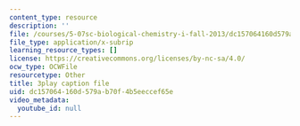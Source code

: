 ```yaml
---
content_type: resource
description: ''
file: /courses/5-07sc-biological-chemistry-i-fall-2013/dc157064160d579ab70f4b5eeccef65e_qa8IepmE5Mw.vtt
file_type: application/x-subrip
learning_resource_types: []
license: https://creativecommons.org/licenses/by-nc-sa/4.0/
ocw_type: OCWFile
resourcetype: Other
title: 3play caption file
uid: dc157064-160d-579a-b70f-4b5eeccef65e
video_metadata:
  youtube_id: null
---
```

